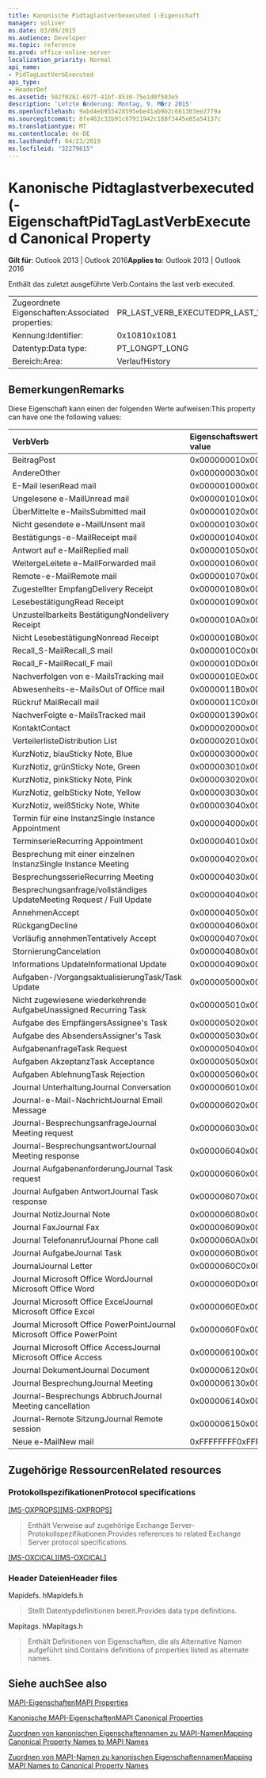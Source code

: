 ```yaml
---
title: Kanonische Pidtaglastverbexecuted (-Eigenschaft
manager: soliver
ms.date: 03/09/2015
ms.audience: Developer
ms.topic: reference
ms.prod: office-online-server
localization_priority: Normal
api_name:
- PidTagLastVerbExecuted
api_type:
- HeaderDef
ms.assetid: 502f0261-697f-41bf-8530-75e1d0f503e5
description: 'Letzte �nderung: Montag, 9. M�rz 2015'
ms.openlocfilehash: 9abd4eb955428595ebe41ab9b2c661303ee2779a
ms.sourcegitcommit: 8fe462c32b91c87911942c188f3445e85a54137c
ms.translationtype: MT
ms.contentlocale: de-DE
ms.lasthandoff: 04/23/2019
ms.locfileid: "32279615"
---
```

# <a name="pidtaglastverbexecuted-canonical-property"></a><span data-ttu-id="519d9-103">Kanonische Pidtaglastverbexecuted (-Eigenschaft</span><span class="sxs-lookup"><span data-stu-id="519d9-103">PidTagLastVerbExecuted Canonical Property</span></span>

  
  
<span data-ttu-id="519d9-104">**Gilt für**: Outlook 2013 | Outlook 2016</span><span class="sxs-lookup"><span data-stu-id="519d9-104">**Applies to**: Outlook 2013 | Outlook 2016</span></span> 
  
<span data-ttu-id="519d9-105">Enthält das zuletzt ausgeführte Verb.</span><span class="sxs-lookup"><span data-stu-id="519d9-105">Contains the last verb executed.</span></span>
  
|||
|:-----|:-----|
|<span data-ttu-id="519d9-106">Zugeordnete Eigenschaften:</span><span class="sxs-lookup"><span data-stu-id="519d9-106">Associated properties:</span></span>  <br/> |<span data-ttu-id="519d9-107">PR_LAST_VERB_EXECUTED</span><span class="sxs-lookup"><span data-stu-id="519d9-107">PR_LAST_VERB_EXECUTED</span></span>  <br/> |
|<span data-ttu-id="519d9-108">Kennung:</span><span class="sxs-lookup"><span data-stu-id="519d9-108">Identifier:</span></span>  <br/> |<span data-ttu-id="519d9-109">0x1081</span><span class="sxs-lookup"><span data-stu-id="519d9-109">0x1081</span></span>  <br/> |
|<span data-ttu-id="519d9-110">Datentyp:</span><span class="sxs-lookup"><span data-stu-id="519d9-110">Data type:</span></span>  <br/> |<span data-ttu-id="519d9-111">PT_LONG</span><span class="sxs-lookup"><span data-stu-id="519d9-111">PT_LONG</span></span>  <br/> |
|<span data-ttu-id="519d9-112">Bereich:</span><span class="sxs-lookup"><span data-stu-id="519d9-112">Area:</span></span>  <br/> |<span data-ttu-id="519d9-113">Verlauf</span><span class="sxs-lookup"><span data-stu-id="519d9-113">History</span></span>  <br/> |
   
## <a name="remarks"></a><span data-ttu-id="519d9-114">Bemerkungen</span><span class="sxs-lookup"><span data-stu-id="519d9-114">Remarks</span></span>

<span data-ttu-id="519d9-115">Diese Eigenschaft kann einen der folgenden Werte aufweisen:</span><span class="sxs-lookup"><span data-stu-id="519d9-115">This property can have one the following values:</span></span>
  
|<span data-ttu-id="519d9-116">**Verb**</span><span class="sxs-lookup"><span data-stu-id="519d9-116">**Verb**</span></span>|<span data-ttu-id="519d9-117">**Eigenschaftswert**</span><span class="sxs-lookup"><span data-stu-id="519d9-117">**Property value**</span></span>|
|:-----|:-----|
|<span data-ttu-id="519d9-118">Beitrag</span><span class="sxs-lookup"><span data-stu-id="519d9-118">Post</span></span>  <br/> |<span data-ttu-id="519d9-119">0x00000001</span><span class="sxs-lookup"><span data-stu-id="519d9-119">0x00000001</span></span>  <br/> |
|<span data-ttu-id="519d9-120">Andere</span><span class="sxs-lookup"><span data-stu-id="519d9-120">Other</span></span>  <br/> |<span data-ttu-id="519d9-121">0x00000003</span><span class="sxs-lookup"><span data-stu-id="519d9-121">0x00000003</span></span>  <br/> |
|<span data-ttu-id="519d9-122">E-Mail lesen</span><span class="sxs-lookup"><span data-stu-id="519d9-122">Read mail</span></span>  <br/> |<span data-ttu-id="519d9-123">0x00000100</span><span class="sxs-lookup"><span data-stu-id="519d9-123">0x00000100</span></span>  <br/> |
|<span data-ttu-id="519d9-124">Ungelesene e-Mail</span><span class="sxs-lookup"><span data-stu-id="519d9-124">Unread mail</span></span>  <br/> |<span data-ttu-id="519d9-125">0x00000101</span><span class="sxs-lookup"><span data-stu-id="519d9-125">0x00000101</span></span>  <br/> |
|<span data-ttu-id="519d9-126">ÜberMittelte e-Mails</span><span class="sxs-lookup"><span data-stu-id="519d9-126">Submitted mail</span></span>  <br/> |<span data-ttu-id="519d9-127">0x00000102</span><span class="sxs-lookup"><span data-stu-id="519d9-127">0x00000102</span></span>  <br/> |
|<span data-ttu-id="519d9-128">Nicht gesendete e-Mail</span><span class="sxs-lookup"><span data-stu-id="519d9-128">Unsent mail</span></span>  <br/> |<span data-ttu-id="519d9-129">0x00000103</span><span class="sxs-lookup"><span data-stu-id="519d9-129">0x00000103</span></span>  <br/> |
|<span data-ttu-id="519d9-130">Bestätigungs-e-Mail</span><span class="sxs-lookup"><span data-stu-id="519d9-130">Receipt mail</span></span>  <br/> |<span data-ttu-id="519d9-131">0x00000104</span><span class="sxs-lookup"><span data-stu-id="519d9-131">0x00000104</span></span>  <br/> |
|<span data-ttu-id="519d9-132">Antwort auf e-Mail</span><span class="sxs-lookup"><span data-stu-id="519d9-132">Replied mail</span></span>  <br/> |<span data-ttu-id="519d9-133">0x00000105</span><span class="sxs-lookup"><span data-stu-id="519d9-133">0x00000105</span></span>  <br/> |
|<span data-ttu-id="519d9-134">WeitergeLeitete e-Mail</span><span class="sxs-lookup"><span data-stu-id="519d9-134">Forwarded mail</span></span>  <br/> |<span data-ttu-id="519d9-135">0x00000106</span><span class="sxs-lookup"><span data-stu-id="519d9-135">0x00000106</span></span>  <br/> |
|<span data-ttu-id="519d9-136">Remote-e-Mail</span><span class="sxs-lookup"><span data-stu-id="519d9-136">Remote mail</span></span>  <br/> |<span data-ttu-id="519d9-137">0x00000107</span><span class="sxs-lookup"><span data-stu-id="519d9-137">0x00000107</span></span>  <br/> |
|<span data-ttu-id="519d9-138">Zugestellter Empfang</span><span class="sxs-lookup"><span data-stu-id="519d9-138">Delivery Receipt</span></span>  <br/> |<span data-ttu-id="519d9-139">0x00000108</span><span class="sxs-lookup"><span data-stu-id="519d9-139">0x00000108</span></span>  <br/> |
|<span data-ttu-id="519d9-140">Lesebestätigung</span><span class="sxs-lookup"><span data-stu-id="519d9-140">Read Receipt</span></span>  <br/> |<span data-ttu-id="519d9-141">0x00000109</span><span class="sxs-lookup"><span data-stu-id="519d9-141">0x00000109</span></span>  <br/> |
|<span data-ttu-id="519d9-142">Unzustellbarkeits Bestätigung</span><span class="sxs-lookup"><span data-stu-id="519d9-142">Nondelivery Receipt</span></span>  <br/> |<span data-ttu-id="519d9-143">0x0000010A</span><span class="sxs-lookup"><span data-stu-id="519d9-143">0x0000010A</span></span>  <br/> |
|<span data-ttu-id="519d9-144">Nicht Lesebestätigung</span><span class="sxs-lookup"><span data-stu-id="519d9-144">Nonread Receipt</span></span>  <br/> |<span data-ttu-id="519d9-145">0x0000010B</span><span class="sxs-lookup"><span data-stu-id="519d9-145">0x0000010B</span></span>  <br/> |
|<span data-ttu-id="519d9-146">Recall_S-Mail</span><span class="sxs-lookup"><span data-stu-id="519d9-146">Recall_S mail</span></span>  <br/> |<span data-ttu-id="519d9-147">0x0000010C</span><span class="sxs-lookup"><span data-stu-id="519d9-147">0x0000010C</span></span>  <br/> |
|<span data-ttu-id="519d9-148">Recall_F-Mail</span><span class="sxs-lookup"><span data-stu-id="519d9-148">Recall_F mail</span></span>  <br/> |<span data-ttu-id="519d9-149">0x0000010D</span><span class="sxs-lookup"><span data-stu-id="519d9-149">0x0000010D</span></span>  <br/> |
|<span data-ttu-id="519d9-150">Nachverfolgen von e-Mails</span><span class="sxs-lookup"><span data-stu-id="519d9-150">Tracking mail</span></span>  <br/> |<span data-ttu-id="519d9-151">0x0000010E</span><span class="sxs-lookup"><span data-stu-id="519d9-151">0x0000010E</span></span>  <br/> |
|<span data-ttu-id="519d9-152">Abwesenheits-e-Mails</span><span class="sxs-lookup"><span data-stu-id="519d9-152">Out of Office mail</span></span>  <br/> |<span data-ttu-id="519d9-153">0x0000011B</span><span class="sxs-lookup"><span data-stu-id="519d9-153">0x0000011B</span></span>  <br/> |
|<span data-ttu-id="519d9-154">Rückruf Mail</span><span class="sxs-lookup"><span data-stu-id="519d9-154">Recall mail</span></span>  <br/> |<span data-ttu-id="519d9-155">0x0000011C</span><span class="sxs-lookup"><span data-stu-id="519d9-155">0x0000011C</span></span>  <br/> |
|<span data-ttu-id="519d9-156">NachverFolgte e-Mails</span><span class="sxs-lookup"><span data-stu-id="519d9-156">Tracked mail</span></span>  <br/> |<span data-ttu-id="519d9-157">0x00000139</span><span class="sxs-lookup"><span data-stu-id="519d9-157">0x00000139</span></span>  <br/> |
|<span data-ttu-id="519d9-158">Kontakt</span><span class="sxs-lookup"><span data-stu-id="519d9-158">Contact</span></span>  <br/> |<span data-ttu-id="519d9-159">0x00000200</span><span class="sxs-lookup"><span data-stu-id="519d9-159">0x00000200</span></span>  <br/> |
|<span data-ttu-id="519d9-160">Verteilerliste</span><span class="sxs-lookup"><span data-stu-id="519d9-160">Distribution List</span></span>  <br/> |<span data-ttu-id="519d9-161">0x00000201</span><span class="sxs-lookup"><span data-stu-id="519d9-161">0x00000201</span></span>  <br/> |
|<span data-ttu-id="519d9-162">KurzNotiz, blau</span><span class="sxs-lookup"><span data-stu-id="519d9-162">Sticky Note, Blue</span></span>  <br/> |<span data-ttu-id="519d9-163">0x00000300</span><span class="sxs-lookup"><span data-stu-id="519d9-163">0x00000300</span></span>  <br/> |
|<span data-ttu-id="519d9-164">KurzNotiz, grün</span><span class="sxs-lookup"><span data-stu-id="519d9-164">Sticky Note, Green</span></span>  <br/> |<span data-ttu-id="519d9-165">0x00000301</span><span class="sxs-lookup"><span data-stu-id="519d9-165">0x00000301</span></span>  <br/> |
|<span data-ttu-id="519d9-166">KurzNotiz, pink</span><span class="sxs-lookup"><span data-stu-id="519d9-166">Sticky Note, Pink</span></span>  <br/> |<span data-ttu-id="519d9-167">0x00000302</span><span class="sxs-lookup"><span data-stu-id="519d9-167">0x00000302</span></span>  <br/> |
|<span data-ttu-id="519d9-168">KurzNotiz, gelb</span><span class="sxs-lookup"><span data-stu-id="519d9-168">Sticky Note, Yellow</span></span>  <br/> |<span data-ttu-id="519d9-169">0x00000303</span><span class="sxs-lookup"><span data-stu-id="519d9-169">0x00000303</span></span>  <br/> |
|<span data-ttu-id="519d9-170">KurzNotiz, weiß</span><span class="sxs-lookup"><span data-stu-id="519d9-170">Sticky Note, White</span></span>  <br/> |<span data-ttu-id="519d9-171">0x00000304</span><span class="sxs-lookup"><span data-stu-id="519d9-171">0x00000304</span></span>  <br/> |
|<span data-ttu-id="519d9-172">Termin für eine Instanz</span><span class="sxs-lookup"><span data-stu-id="519d9-172">Single Instance Appointment</span></span>  <br/> |<span data-ttu-id="519d9-173">0x00000400</span><span class="sxs-lookup"><span data-stu-id="519d9-173">0x00000400</span></span>  <br/> |
|<span data-ttu-id="519d9-174">Terminserie</span><span class="sxs-lookup"><span data-stu-id="519d9-174">Recurring Appointment</span></span>  <br/> |<span data-ttu-id="519d9-175">0x00000401</span><span class="sxs-lookup"><span data-stu-id="519d9-175">0x00000401</span></span>  <br/> |
|<span data-ttu-id="519d9-176">Besprechung mit einer einzelnen Instanz</span><span class="sxs-lookup"><span data-stu-id="519d9-176">Single Instance Meeting</span></span>  <br/> |<span data-ttu-id="519d9-177">0x00000402</span><span class="sxs-lookup"><span data-stu-id="519d9-177">0x00000402</span></span>  <br/> |
|<span data-ttu-id="519d9-178">Besprechungsserie</span><span class="sxs-lookup"><span data-stu-id="519d9-178">Recurring Meeting</span></span>  <br/> |<span data-ttu-id="519d9-179">0x00000403</span><span class="sxs-lookup"><span data-stu-id="519d9-179">0x00000403</span></span>  <br/> |
|<span data-ttu-id="519d9-180">Besprechungsanfrage/vollständiges Update</span><span class="sxs-lookup"><span data-stu-id="519d9-180">Meeting Request / Full Update</span></span>  <br/> |<span data-ttu-id="519d9-181">0x00000404</span><span class="sxs-lookup"><span data-stu-id="519d9-181">0x00000404</span></span>  <br/> |
|<span data-ttu-id="519d9-182">Annehmen</span><span class="sxs-lookup"><span data-stu-id="519d9-182">Accept</span></span>  <br/> |<span data-ttu-id="519d9-183">0x00000405</span><span class="sxs-lookup"><span data-stu-id="519d9-183">0x00000405</span></span>  <br/> |
|<span data-ttu-id="519d9-184">Rückgang</span><span class="sxs-lookup"><span data-stu-id="519d9-184">Decline</span></span>  <br/> |<span data-ttu-id="519d9-185">0x00000406</span><span class="sxs-lookup"><span data-stu-id="519d9-185">0x00000406</span></span>  <br/> |
|<span data-ttu-id="519d9-186">Vorläufig annehmen</span><span class="sxs-lookup"><span data-stu-id="519d9-186">Tentatively Accept</span></span>  <br/> |<span data-ttu-id="519d9-187">0x00000407</span><span class="sxs-lookup"><span data-stu-id="519d9-187">0x00000407</span></span>  <br/> |
|<span data-ttu-id="519d9-188">Stornierung</span><span class="sxs-lookup"><span data-stu-id="519d9-188">Cancelation</span></span>  <br/> |<span data-ttu-id="519d9-189">0x00000408</span><span class="sxs-lookup"><span data-stu-id="519d9-189">0x00000408</span></span>  <br/> |
|<span data-ttu-id="519d9-190">Informations Update</span><span class="sxs-lookup"><span data-stu-id="519d9-190">Informational Update</span></span>  <br/> |<span data-ttu-id="519d9-191">0x00000409</span><span class="sxs-lookup"><span data-stu-id="519d9-191">0x00000409</span></span>  <br/> |
|<span data-ttu-id="519d9-192">Aufgaben-/Vorgangsaktualisierung</span><span class="sxs-lookup"><span data-stu-id="519d9-192">Task/Task Update</span></span>  <br/> |<span data-ttu-id="519d9-193">0x00000500</span><span class="sxs-lookup"><span data-stu-id="519d9-193">0x00000500</span></span>  <br/> |
|<span data-ttu-id="519d9-194">Nicht zugewiesene wiederkehrende Aufgabe</span><span class="sxs-lookup"><span data-stu-id="519d9-194">Unassigned Recurring Task</span></span>  <br/> |<span data-ttu-id="519d9-195">0x00000501</span><span class="sxs-lookup"><span data-stu-id="519d9-195">0x00000501</span></span>  <br/> |
|<span data-ttu-id="519d9-196">Aufgabe des Empfängers</span><span class="sxs-lookup"><span data-stu-id="519d9-196">Assignee's Task</span></span>  <br/> |<span data-ttu-id="519d9-197">0x00000502</span><span class="sxs-lookup"><span data-stu-id="519d9-197">0x00000502</span></span>  <br/> |
|<span data-ttu-id="519d9-198">Aufgabe des Absenders</span><span class="sxs-lookup"><span data-stu-id="519d9-198">Assigner's Task</span></span>  <br/> |<span data-ttu-id="519d9-199">0x00000503</span><span class="sxs-lookup"><span data-stu-id="519d9-199">0x00000503</span></span>  <br/> |
|<span data-ttu-id="519d9-200">Aufgabenanfrage</span><span class="sxs-lookup"><span data-stu-id="519d9-200">Task Request</span></span>  <br/> |<span data-ttu-id="519d9-201">0x00000504</span><span class="sxs-lookup"><span data-stu-id="519d9-201">0x00000504</span></span>  <br/> |
|<span data-ttu-id="519d9-202">Aufgaben Akzeptanz</span><span class="sxs-lookup"><span data-stu-id="519d9-202">Task Acceptance</span></span>  <br/> |<span data-ttu-id="519d9-203">0x00000505</span><span class="sxs-lookup"><span data-stu-id="519d9-203">0x00000505</span></span>  <br/> |
|<span data-ttu-id="519d9-204">Aufgaben Ablehnung</span><span class="sxs-lookup"><span data-stu-id="519d9-204">Task Rejection</span></span>  <br/> |<span data-ttu-id="519d9-205">0x00000506</span><span class="sxs-lookup"><span data-stu-id="519d9-205">0x00000506</span></span>  <br/> |
|<span data-ttu-id="519d9-206">Journal Unterhaltung</span><span class="sxs-lookup"><span data-stu-id="519d9-206">Journal Conversation</span></span>  <br/> |<span data-ttu-id="519d9-207">0x00000601</span><span class="sxs-lookup"><span data-stu-id="519d9-207">0x00000601</span></span>  <br/> |
|<span data-ttu-id="519d9-208">Journal-e-Mail-Nachricht</span><span class="sxs-lookup"><span data-stu-id="519d9-208">Journal Email Message</span></span>  <br/> |<span data-ttu-id="519d9-209">0x00000602</span><span class="sxs-lookup"><span data-stu-id="519d9-209">0x00000602</span></span>  <br/> |
|<span data-ttu-id="519d9-210">Journal-Besprechungsanfrage</span><span class="sxs-lookup"><span data-stu-id="519d9-210">Journal Meeting request</span></span>  <br/> |<span data-ttu-id="519d9-211">0x00000603</span><span class="sxs-lookup"><span data-stu-id="519d9-211">0x00000603</span></span>  <br/> |
|<span data-ttu-id="519d9-212">Journal-Besprechungsantwort</span><span class="sxs-lookup"><span data-stu-id="519d9-212">Journal Meeting response</span></span>  <br/> |<span data-ttu-id="519d9-213">0x00000604</span><span class="sxs-lookup"><span data-stu-id="519d9-213">0x00000604</span></span>  <br/> |
|<span data-ttu-id="519d9-214">Journal Aufgabenanforderung</span><span class="sxs-lookup"><span data-stu-id="519d9-214">Journal Task request</span></span>  <br/> |<span data-ttu-id="519d9-215">0x00000606</span><span class="sxs-lookup"><span data-stu-id="519d9-215">0x00000606</span></span>  <br/> |
|<span data-ttu-id="519d9-216">Journal Aufgaben Antwort</span><span class="sxs-lookup"><span data-stu-id="519d9-216">Journal Task response</span></span>  <br/> |<span data-ttu-id="519d9-217">0x00000607</span><span class="sxs-lookup"><span data-stu-id="519d9-217">0x00000607</span></span>  <br/> |
|<span data-ttu-id="519d9-218">Journal Notiz</span><span class="sxs-lookup"><span data-stu-id="519d9-218">Journal Note</span></span>  <br/> |<span data-ttu-id="519d9-219">0x00000608</span><span class="sxs-lookup"><span data-stu-id="519d9-219">0x00000608</span></span>  <br/> |
|<span data-ttu-id="519d9-220">Journal Fax</span><span class="sxs-lookup"><span data-stu-id="519d9-220">Journal Fax</span></span>  <br/> |<span data-ttu-id="519d9-221">0x00000609</span><span class="sxs-lookup"><span data-stu-id="519d9-221">0x00000609</span></span>  <br/> |
|<span data-ttu-id="519d9-222">Journal Telefonanruf</span><span class="sxs-lookup"><span data-stu-id="519d9-222">Journal Phone call</span></span>  <br/> |<span data-ttu-id="519d9-223">0x0000060A</span><span class="sxs-lookup"><span data-stu-id="519d9-223">0x0000060A</span></span>  <br/> |
|<span data-ttu-id="519d9-224">Journal Aufgabe</span><span class="sxs-lookup"><span data-stu-id="519d9-224">Journal Task</span></span>  <br/> |<span data-ttu-id="519d9-225">0x0000060B</span><span class="sxs-lookup"><span data-stu-id="519d9-225">0x0000060B</span></span>  <br/> |
|<span data-ttu-id="519d9-226">Journal</span><span class="sxs-lookup"><span data-stu-id="519d9-226">Journal Letter</span></span>  <br/> |<span data-ttu-id="519d9-227">0x0000060C</span><span class="sxs-lookup"><span data-stu-id="519d9-227">0x0000060C</span></span>  <br/> |
|<span data-ttu-id="519d9-228">Journal Microsoft Office Word</span><span class="sxs-lookup"><span data-stu-id="519d9-228">Journal Microsoft Office Word</span></span>  <br/> |<span data-ttu-id="519d9-229">0x0000060D</span><span class="sxs-lookup"><span data-stu-id="519d9-229">0x0000060D</span></span>  <br/> |
|<span data-ttu-id="519d9-230">Journal Microsoft Office Excel</span><span class="sxs-lookup"><span data-stu-id="519d9-230">Journal Microsoft Office Excel</span></span>  <br/> |<span data-ttu-id="519d9-231">0x0000060E</span><span class="sxs-lookup"><span data-stu-id="519d9-231">0x0000060E</span></span>  <br/> |
|<span data-ttu-id="519d9-232">Journal Microsoft Office PowerPoint</span><span class="sxs-lookup"><span data-stu-id="519d9-232">Journal Microsoft Office PowerPoint</span></span>  <br/> |<span data-ttu-id="519d9-233">0x0000060F</span><span class="sxs-lookup"><span data-stu-id="519d9-233">0x0000060F</span></span>  <br/> |
|<span data-ttu-id="519d9-234">Journal Microsoft Office Access</span><span class="sxs-lookup"><span data-stu-id="519d9-234">Journal Microsoft Office Access</span></span>  <br/> |<span data-ttu-id="519d9-235">0x00000610</span><span class="sxs-lookup"><span data-stu-id="519d9-235">0x00000610</span></span>  <br/> |
|<span data-ttu-id="519d9-236">Journal Dokument</span><span class="sxs-lookup"><span data-stu-id="519d9-236">Journal Document</span></span>  <br/> |<span data-ttu-id="519d9-237">0x00000612</span><span class="sxs-lookup"><span data-stu-id="519d9-237">0x00000612</span></span>  <br/> |
|<span data-ttu-id="519d9-238">Journal Besprechung</span><span class="sxs-lookup"><span data-stu-id="519d9-238">Journal Meeting</span></span>  <br/> |<span data-ttu-id="519d9-239">0x00000613</span><span class="sxs-lookup"><span data-stu-id="519d9-239">0x00000613</span></span>  <br/> |
|<span data-ttu-id="519d9-240">Journal-Besprechungs Abbruch</span><span class="sxs-lookup"><span data-stu-id="519d9-240">Journal Meeting cancellation</span></span>  <br/> |<span data-ttu-id="519d9-241">0x00000614</span><span class="sxs-lookup"><span data-stu-id="519d9-241">0x00000614</span></span>  <br/> |
|<span data-ttu-id="519d9-242">Journal-Remote Sitzung</span><span class="sxs-lookup"><span data-stu-id="519d9-242">Journal Remote session</span></span>  <br/> |<span data-ttu-id="519d9-243">0x00000615</span><span class="sxs-lookup"><span data-stu-id="519d9-243">0x00000615</span></span>  <br/> |
|<span data-ttu-id="519d9-244">Neue e-Mail</span><span class="sxs-lookup"><span data-stu-id="519d9-244">New mail</span></span>  <br/> |<span data-ttu-id="519d9-245">0xFFFFFFFF</span><span class="sxs-lookup"><span data-stu-id="519d9-245">0xFFFFFFFF</span></span>  <br/> |
   
## <a name="related-resources"></a><span data-ttu-id="519d9-246">Zugehörige Ressourcen</span><span class="sxs-lookup"><span data-stu-id="519d9-246">Related resources</span></span>

### <a name="protocol-specifications"></a><span data-ttu-id="519d9-247">Protokollspezifikationen</span><span class="sxs-lookup"><span data-stu-id="519d9-247">Protocol specifications</span></span>

<span data-ttu-id="519d9-248">[[MS-OXPROPS]](https://msdn.microsoft.com/library/f6ab1613-aefe-447d-a49c-18217230b148%28Office.15%29.aspx)</span><span class="sxs-lookup"><span data-stu-id="519d9-248">[[MS-OXPROPS]](https://msdn.microsoft.com/library/f6ab1613-aefe-447d-a49c-18217230b148%28Office.15%29.aspx)</span></span>
  
> <span data-ttu-id="519d9-249">Enthält Verweise auf zugehörige Exchange Server-Protokollspezifikationen.</span><span class="sxs-lookup"><span data-stu-id="519d9-249">Provides references to related Exchange Server protocol specifications.</span></span>
    
<span data-ttu-id="519d9-250">[[MS-OXCICAL]](https://msdn.microsoft.com/library/a685a040-5b69-4c84-b084-795113fb4012%28Office.15%29.aspx)</span><span class="sxs-lookup"><span data-stu-id="519d9-250">[[MS-OXCICAL]](https://msdn.microsoft.com/library/a685a040-5b69-4c84-b084-795113fb4012%28Office.15%29.aspx)</span></span>
  
> 
### <a name="header-files"></a><span data-ttu-id="519d9-251">Header Dateien</span><span class="sxs-lookup"><span data-stu-id="519d9-251">Header files</span></span>

<span data-ttu-id="519d9-252">Mapidefs. h</span><span class="sxs-lookup"><span data-stu-id="519d9-252">Mapidefs.h</span></span>
  
> <span data-ttu-id="519d9-253">Stellt Datentypdefinitionen bereit.</span><span class="sxs-lookup"><span data-stu-id="519d9-253">Provides data type definitions.</span></span>
    
<span data-ttu-id="519d9-254">Mapitags. h</span><span class="sxs-lookup"><span data-stu-id="519d9-254">Mapitags.h</span></span>
  
> <span data-ttu-id="519d9-255">Enthält Definitionen von Eigenschaften, die als Alternative Namen aufgeführt sind.</span><span class="sxs-lookup"><span data-stu-id="519d9-255">Contains definitions of properties listed as alternate names.</span></span>
    
## <a name="see-also"></a><span data-ttu-id="519d9-256">Siehe auch</span><span class="sxs-lookup"><span data-stu-id="519d9-256">See also</span></span>



[<span data-ttu-id="519d9-257">MAPI-Eigenschaften</span><span class="sxs-lookup"><span data-stu-id="519d9-257">MAPI Properties</span></span>](mapi-properties.md)
  
[<span data-ttu-id="519d9-258">Kanonische MAPI-Eigenschaften</span><span class="sxs-lookup"><span data-stu-id="519d9-258">MAPI Canonical Properties</span></span>](mapi-canonical-properties.md)
  
[<span data-ttu-id="519d9-259">Zuordnen von kanonischen Eigenschaftennamen zu MAPI-Namen</span><span class="sxs-lookup"><span data-stu-id="519d9-259">Mapping Canonical Property Names to MAPI Names</span></span>](mapping-canonical-property-names-to-mapi-names.md)
  
[<span data-ttu-id="519d9-260">Zuordnen von MAPI-Namen zu kanonischen Eigenschaftennamen</span><span class="sxs-lookup"><span data-stu-id="519d9-260">Mapping MAPI Names to Canonical Property Names</span></span>](mapping-mapi-names-to-canonical-property-names.md)

